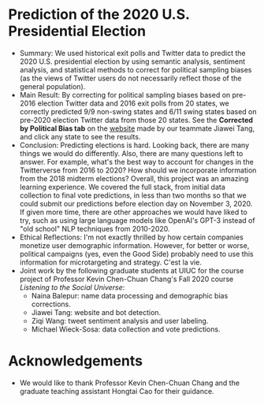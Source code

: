 # Prediction of the 2020 U.S. Presidential Election 
- Summary: We used historical exit polls and Twitter data to predict the 2020 U.S. presidential election by using semantic analysis, sentiment analysis, and statistical methods to correct for political sampling biases (as the views of Twitter users do not necessarily reflect those of the general population).
- Main Result: By correcting for political sampling biases based on pre-2016 election Twitter data and 2016 exit polls from 20 states, we correctly predicted 9/9 non-swing states and 6/11 swing states based on pre-2020 election Twitter data from those 20 states. See the **Corrected by Political Bias tab** on the [website](https://jiaweit2.github.io/Election-Prediction/) made by our teammate Jiawei Tang, and click any state to see the results.
- Conclusion: Predicting elections is hard. Looking back, there are many things we would do differently. Also, there are many questions left to answer. For example, what's the best way to account for changes in the Twitterverse from 2016 to 2020? How should we incorporate information from the 2018 midterm elections? Overall, this project was an amazing learning experience. We covered the full stack, from initial data collection to final vote predictions, in less than two months so that we could submit our predictions before election day on November 3, 2020. If given more time, there are other approaches we would have liked to try, such as using large language models like OpenAI's GPT-3 instead of "old school" NLP techniques from 2010-2020.
- Ethical Reflections: I'm not exactly thrilled by how certain companies monetize user demographic information. However, for better or worse, political campaigns (yes, even the Good Side) probably need to use this information for microtargeting and strategy. C'est la vie.
- Joint work by the following graduate students at UIUC for the course project of Professor Kevin Chen-Chuan Chang's Fall 2020 course *Listening to the Social Universe*:
  - Naina Balepur: name data processing and demographic bias corrections.
  - Jiawei Tang: website and bot detection.
  - Ziqi Wang: tweet sentiment analysis and user labeling.
  - Michael Wieck-Sosa: data collection and vote predictions.
# Acknowledgements
- We would like to thank Professor Kevin Chen-Chuan Chang and the graduate teaching assistant Hongtai Cao for their guidance.

